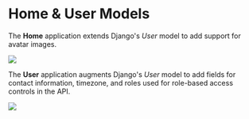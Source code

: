 # Home & User Models

The **Home** application extends Django's _User_ model to add support for avatar images.

![](<../../.gitbook/assets/home\_models (1).png>)

The **User** application augments Django's _User_ model to add fields for contact information, timezone, and roles used for role-based access controls in the API.

![](../../.gitbook/assets/users\_models.png)
